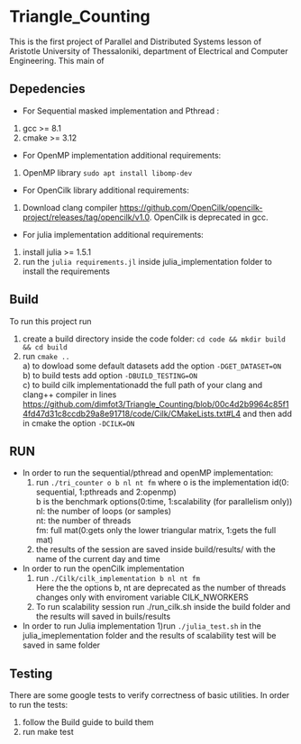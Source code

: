 # Triangle_Counting

This is the first project of Parallel and Distributed Systems lesson of Aristotle University of Thessaloniki, department of Electrical and Computer Engineering. This main of 

## Depedencies
- For Sequential masked implementation and Pthread :
1) gcc >= 8.1
2) cmake >= 3.12
 
- For OpenMP implementation additional requirements:
1) OpenMP library ```sudo apt install libomp-dev```

- For OpenCilk library additional requirements:
1) Download clang compiler https://github.com/OpenCilk/opencilk-project/releases/tag/opencilk/v1.0. 
   OpenCilk is deprecated in gcc.
   
- For julia implementation additional requirements:
1) install julia >= 1.5.1
2) run the ```julia requirements.jl``` inside julia_implementation folder to install the requirements


## Build
To run this project run
1) create a build directory inside the code folder: ```cd code && mkdir build && cd build``` <br />
2) run ```cmake ..``` <br />
a) to dowload some default datasets add the option ```-DGET_DATASET=ON``` <br />
b) to build tests add option ```-DBUILD_TESTING=ON``` <br />
c) to build cilk implementationadd the full path of your clang and clang++ compiler in lines https://github.com/dimfot3/Triangle_Counting/blob/00c4d2b9964c85f14fd47d31c8ccdb29a8e91718/code/Cilk/CMakeLists.txt#L4
and then add in cmake the option ```-DCILK=ON``` <br />

## RUN
- In order to run the sequential/pthread and openMP implementation:
  1) run ```./tri_counter o b nl nt fm``` 
 where o is the implementation id(0: sequential, 1:pthreads and 2:openmp) <br />
 b is the benchmark options(0:time, 1:scalability (for parallelism only)) <br />
 nl: the number of loops (or samples) <br />
 nt: the number of threads <br />
 fm: full mat(0:gets only the lower triangular matrix, 1:gets the full mat)
  2) the results of the session are saved inside build/results/ with the name of the current day and time <br />
- In order to run the openCilk implementation 
  1) run ```./Cilk/cilk_implementation b nl nt fm``` <br />
     Here the the options b, nt are deprecated as the number of threads changes only with enviroment variable CILK_NWORKERS <br />
  2) To run scalability session run ./run_cilk.sh inside the build folder and the results will saved in buils/results
- In order to run Julia implementation 
  1)run ```./julia_test.sh``` in the julia_imeplementation folder and the results of scalability test will be saved in same folder

## Testing
There are some google tests to verify correctness of basic utilities. 
In order to run the tests:
1) follow the Build guide to build them
2) run make test

